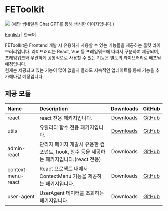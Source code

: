 # FEToolkit

![](https://fejumvuajiwc28287693.gcdn.ntruss.com/fetoolkit/fetoolkit_thumbnail.png)
(해당 썸네일은 Chat GPT를 통해 생성한 이미지입니다.)

[English](./README.md) | 한국어

FEToolkit은 Frontend 개발 시 유용하게 사용할 수 있는 기능들을 제공하는 툴킷 라이브러리입니다. 라이브러리는 React, Vue 등 프레임워크에 따라서 구분하여 제공되며, 프레임워크와 무관하게 공통적으로 사용할 수 있는 기능은 별도의 라이브러리로 배포될 예정입니다.  
현재는 제공되고 있는 기능이 많이 없을지 몰라도 지속적인 업데이트를 통해 기능을 추가해나갈 예정입니다.

## 제공 모듈

| Name               | Description                                                                              |                          Downloads                          |                  GitHub                  |
| :----------------- | :--------------------------------------------------------------------------------------- | :---------------------------------------------------------: | :--------------------------------------: |
| react              | react 전용 패키지입니다.                                                                 | [Downloads](https://www.npmjs.com/package/@fetoolkit/react) |       [GitHub](./packages/react/)        |
| utils              | 유틸리티 함수 전용 패키지입니다.                                                         | [Downloads](https://www.npmjs.com/package/@fetoolkit/utils) |       [GitHub](./packages/utils/)        |
| admin-react        | 관리자 페이지 개발시 유용한 컴포넌트, hook, 함수 등을 제공하는 패키지입니다.(react 전용) |                          Downloads                          |    [GitHub](./packages/admin-react/)     |
| context-menu-react | React 프로젝트 내에서 ContextMenu 기능을 제공하는 패키지입니다.                          |                          Downloads                          | [GitHub](./packages/context-menu-react/) |
| user-agent         | UserAgent 데이터를 조회하는 패키지입니다.                                                |                          Downloads                          |     [GitHub](./packages/user-agent/)     |
